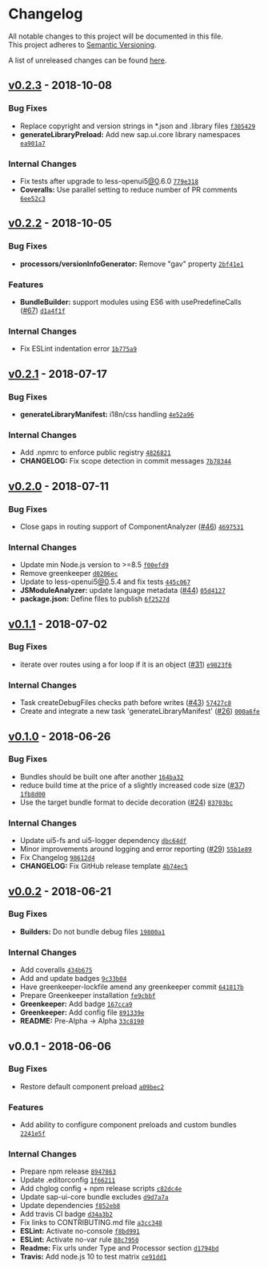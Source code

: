 # Changelog
All notable changes to this project will be documented in this file.  
This project adheres to [Semantic Versioning](http://semver.org/spec/v2.0.0.html).

A list of unreleased changes can be found [here](https://github.com/SAP/ui5-builder/compare/v0.2.3...HEAD).

<a name="v0.2.3"></a>
## [v0.2.3] - 2018-10-08
### Bug Fixes
- Replace copyright and version strings in *.json and .library files [`f305429`](https://github.com/SAP/ui5-builder/commit/f305429067610404f0958b55ef3a570e555a532e)
- **generateLibraryPreload:** Add new sap.ui.core library namespaces [`ea901a7`](https://github.com/SAP/ui5-builder/commit/ea901a78c27e5fd112f9ac761e621b7f1c474f07)

### Internal Changes
- Fix tests after upgrade to less-openui5[@0](https://github.com/0).6.0 [`779e318`](https://github.com/SAP/ui5-builder/commit/779e3184c6ac2c4cf417492be70749a333ac189f)
- **Coveralls:** Use parallel setting to reduce number of PR comments [`6ee52c3`](https://github.com/SAP/ui5-builder/commit/6ee52c3e1cce4f707d8760e22bf7880479384096)


<a name="v0.2.2"></a>
## [v0.2.2] - 2018-10-05
### Bug Fixes
- **processors/versionInfoGenerator:** Remove "gav" property [`2bf41e1`](https://github.com/SAP/ui5-builder/commit/2bf41e1622df70818f925aabafe16de082fa3884)

### Features
- **BundleBuilder:** support modules using ES6 with usePredefineCalls ([#67](https://github.com/SAP/ui5-builder/issues/67)) [`d1a4f1f`](https://github.com/SAP/ui5-builder/commit/d1a4f1f39e4262eafa8df1548f0e944998fd00a3)

### Internal Changes
- Fix ESLint indentation error [`1b775a9`](https://github.com/SAP/ui5-builder/commit/1b775a97d8e735fd2f45a31e1679de7b2a423574)


<a name="v0.2.1"></a>
## [v0.2.1] - 2018-07-17
### Bug Fixes
- **generateLibraryManifest:** i18n/css handling [`4e52a96`](https://github.com/SAP/ui5-builder/commit/4e52a9654b28a7646597ce0e0f010589ff7905d5)

### Internal Changes
- Add .npmrc to enforce public registry [`4826821`](https://github.com/SAP/ui5-builder/commit/482682131c344b29ef5587ca2db0365b43289239)
- **CHANGELOG:** Fix scope detection in commit messages [`7b78344`](https://github.com/SAP/ui5-builder/commit/7b78344d89b8aa29f6c967ca82f3be3f76cf7772)


<a name="v0.2.0"></a>
## [v0.2.0] - 2018-07-11
### Bug Fixes
- Close gaps in routing support of ComponentAnalyzer ([#46](https://github.com/SAP/ui5-builder/issues/46)) [`4697531`](https://github.com/SAP/ui5-builder/commit/4697531cbafebf881e78b80e78d098d1361fe9a5)

### Internal Changes
- Update min Node.js version to >=8.5 [`f00efd9`](https://github.com/SAP/ui5-builder/commit/f00efd9bf3c832ac3732e4c00d4a12d785928e87)
- Remove greenkeeper [`d0206ec`](https://github.com/SAP/ui5-builder/commit/d0206ecf69ebb0778fc3f6bd30d0d75f01e9fb9c)
- Update to less-openui5[@0](https://github.com/0).5.4 and fix tests [`445c067`](https://github.com/SAP/ui5-builder/commit/445c0673dd57d2b947b678c4030d987002ec490a)
- **JSModuleAnalyzer:** update language metadata ([#44](https://github.com/SAP/ui5-builder/issues/44)) [`05d4127`](https://github.com/SAP/ui5-builder/commit/05d4127ec71d9a9b887d431c74e0afa3e9ddba0a)
- **package.json:** Define files to publish [`6f2527d`](https://github.com/SAP/ui5-builder/commit/6f2527dc84be5e3465b8a33c31af2da3e2600292)


<a name="v0.1.1"></a>
## [v0.1.1] - 2018-07-02
### Bug Fixes
- iterate over routes using a for loop if it is an object ([#31](https://github.com/SAP/ui5-builder/issues/31)) [`e9823f6`](https://github.com/SAP/ui5-builder/commit/e9823f68cf038b5fde172916e483a01d5eb88f1f)

### Internal Changes
- Task createDebugFiles checks path before writes ([#43](https://github.com/SAP/ui5-builder/issues/43)) [`57427c8`](https://github.com/SAP/ui5-builder/commit/57427c8d712b8b936a1a3070fe3110da54fdbdb7)
- Create and integrate a new task 'generateLibraryManifest' ([#26](https://github.com/SAP/ui5-builder/issues/26)) [`000a6fe`](https://github.com/SAP/ui5-builder/commit/000a6fee49555cb266a1c575cde719e1091d1066)


<a name="v0.1.0"></a>
## [v0.1.0] - 2018-06-26
### Bug Fixes
- Bundles should be built one after another [`164ba32`](https://github.com/SAP/ui5-builder/commit/164ba328c6e172297d71b9d3ef871005931cca71)
- reduce build time at the price of a slightly increased code size ([#37](https://github.com/SAP/ui5-builder/issues/37)) [`1fb8d00`](https://github.com/SAP/ui5-builder/commit/1fb8d0049235467fcbd40f53e725cc419a8bc730)
- Use the target bundle format to decide decoration ([#24](https://github.com/SAP/ui5-builder/issues/24)) [`83703bc`](https://github.com/SAP/ui5-builder/commit/83703bca17fd18b9ac700fae4801d87a4d86961d)

### Internal Changes
- Update ui5-fs and ui5-logger dependency [`dbc64df`](https://github.com/SAP/ui5-builder/commit/dbc64df8a67dd6c8d24704c45f6585ab1be97397)
- Minor improvements around logging and error reporting ([#29](https://github.com/SAP/ui5-builder/issues/29)) [`55b1e89`](https://github.com/SAP/ui5-builder/commit/55b1e89b779b367db8aaa286e44a4f2c60ed074e)
- Fix Changelog [`98612d4`](https://github.com/SAP/ui5-builder/commit/98612d410bd73976c8493692e11d12cd72ffbf5b)
- **CHANGELOG:** Fix GitHub release template [`4b74ec5`](https://github.com/SAP/ui5-builder/commit/4b74ec5b7088d583de867a3bb9c116c634225ca2)


<a name="v0.0.2"></a>
## [v0.0.2] - 2018-06-21
### Bug Fixes
- **Builders:** Do not bundle debug files [`19800a1`](https://github.com/SAP/ui5-builder/commit/19800a16689210c13495bc1bd0949896500cfc52)

### Internal Changes
- Add coveralls [`434b675`](https://github.com/SAP/ui5-builder/commit/434b67512444f279288359bf990895b607254075)
- Add and update badges [`9c33b04`](https://github.com/SAP/ui5-builder/commit/9c33b047d9211e59f23e5fcbc76e66e5fd143150)
- Have greenkeeper-lockfile amend any greenkeeper commit [`641817b`](https://github.com/SAP/ui5-builder/commit/641817b4e4f618aab6bbe3bde55ae01a942b93f8)
- Prepare Greenkeeper installation [`fe9cbbf`](https://github.com/SAP/ui5-builder/commit/fe9cbbf0fbe3dd5bd8748adece8137797ae46795)
- **Greenkeeper:** Add badge [`167cca9`](https://github.com/SAP/ui5-builder/commit/167cca9d038b4403fd282897b353db796fc0f7d9)
- **Greenkeeper:** Add config file [`891339e`](https://github.com/SAP/ui5-builder/commit/891339e9493e8d0e609483891c476dea9c041d4e)
- **README:** Pre-Alpha -> Alpha [`33c8190`](https://github.com/SAP/ui5-builder/commit/33c81906358d38b634099acbf8aafa234cc504db)


<a name="v0.0.1"></a>
## v0.0.1 - 2018-06-06
### Bug Fixes
- Restore default component preload [`a09bec2`](https://github.com/SAP/ui5-builder/commit/a09bec2f57f45a1c5d74681b3bdec4f7fdc45343)

### Features
- Add ability to configure component preloads and custom bundles [`2241e5f`](https://github.com/SAP/ui5-builder/commit/2241e5ff98fd95f1f80cc74959655ae7a9c660e7)

### Internal Changes
- Prepare npm release [`8947863`](https://github.com/SAP/ui5-builder/commit/8947863f6339d34aff801679e0338fe32c042194)
- Update .editorconfig [`1f66211`](https://github.com/SAP/ui5-builder/commit/1f66211e3f7b82085caf90c341cee2c4c671fb8a)
- Add chglog config + npm release scripts [`c82dc4e`](https://github.com/SAP/ui5-builder/commit/c82dc4e52c95260ba6e2c2f6423ce18ba9330267)
- Update sap-ui-core bundle excludes [`d9d7a7a`](https://github.com/SAP/ui5-builder/commit/d9d7a7a75711c8f797c479dbd60b7c7aa2d984ea)
- Update dependencies [`f852eb8`](https://github.com/SAP/ui5-builder/commit/f852eb87f98e0f1feb18fbe2b0306781f8ae52f1)
- Add travis CI badge [`d34a3b2`](https://github.com/SAP/ui5-builder/commit/d34a3b264006dfacbd31cbb5ed2ef929fa8076b5)
- Fix links to CONTRIBUTING.md file [`a3cc348`](https://github.com/SAP/ui5-builder/commit/a3cc3482cbb8c88b6e3dce6d46143473a66ce3e0)
- **ESLint:** Activate no-console [`f8bd991`](https://github.com/SAP/ui5-builder/commit/f8bd99159c5359edf7bb53425c1650ee46fa0663)
- **ESLint:** Activate no-var rule [`88c7950`](https://github.com/SAP/ui5-builder/commit/88c79501c3db9b579521a88d57a0e8a2742088bb)
- **Readme:** Fix urls under Type and Processor section [`d1794bd`](https://github.com/SAP/ui5-builder/commit/d1794bd7026a9008b0b67870c91141f66511877a)
- **Travis:** Add node.js 10 to test matrix [`ce91dd1`](https://github.com/SAP/ui5-builder/commit/ce91dd17e4e28932a838ec743a489ff6495d21a9)


[v0.2.3]: https://github.com/SAP/ui5-builder/compare/v0.2.2...v0.2.3
[v0.2.2]: https://github.com/SAP/ui5-builder/compare/v0.2.1...v0.2.2
[v0.2.1]: https://github.com/SAP/ui5-builder/compare/v0.2.0...v0.2.1
[v0.2.0]: https://github.com/SAP/ui5-builder/compare/v0.1.1...v0.2.0
[v0.1.1]: https://github.com/SAP/ui5-builder/compare/v0.1.0...v0.1.1
[v0.1.0]: https://github.com/SAP/ui5-builder/compare/v0.0.2...v0.1.0
[v0.0.2]: https://github.com/SAP/ui5-builder/compare/v0.0.1...v0.0.2
